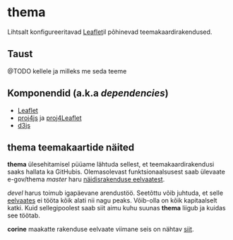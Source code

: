 # thema
Lihtsalt konfigureeritavad [Leaflet](http://leafletjs.com/)il põhinevad
teemakaardirakendused.

## Taust
@TODO kellele ja milleks me seda teeme

## Komponendid (a.k.a _dependencies_)
- [Leaflet](https://github.com/Leaflet/Leaflet)
- [proj4js](https://github.com/proj4js/proj4js) ja
[proj4Leaflet](https://github.com/kartena/Proj4Leaflet)
- [d3js](https://d3js.org)

## thema teemakaartide näited
**thema** ülesehitamisel püüame lähtuda sellest, et teemakaardirakendusi saaks hallata ka GitHubis. Olemasolevast funktsionaalsusest saab ülevaate e-gov/thema _master_ haru [näidisrakenduse eelvaatest](https://e-gov.github.io/thema/kaart/thema/).

_devel_ harus toimub igapäevane arendustöö. Seetõttu võib juhtuda, et selle [eelvaates](http://htmlpreview.github.io/?https://github.com/e-gov/thema/blob/devel/kaart/thema/index.html) ei tööta kõik alati nii nagu peaks. Võib-olla on kõik kapitaalselt katki. Kuid sellegipoolest saab siit aimu kuhu suunas **thema** liigub ja kuidas see töötab.

**corine** maakatte rakenduse eelvaate viimane seis on nähtav [siit](
http://htmlpreview.github.io/?https://github.com/e-gov/thema/blob/corine/kaart/corineservice/index.html).
